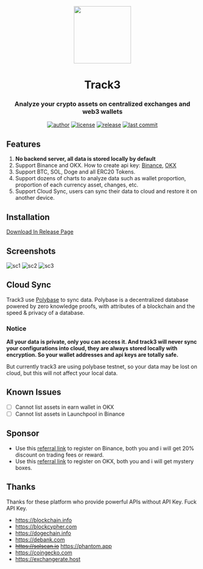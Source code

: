 <p align="center">
    <img src="src-tauri/app-icon.png" width="150">
</p>

<h1 align="center">Track3</h1>

<div align="center">

### Analyze your crypto assets on centralized exchanges and web3 wallets

[![author][author-image]][author-url]
[![license][license-image]][license-url]
[![release][release-image]][release-url]
[![last commit][last-commit-image]][last-commit-url]

[author-image]: https://img.shields.io/badge/author-domechn-blue.svg
[author-url]: https://github.com/domechn
[license-image]: https://img.shields.io/github/license/domechn/track3?color=blue
[license-url]: https://github.com/domechn/track3/blob/main/LICENSE
[release-image]: https://img.shields.io/github/v/release/domechn/track3?color=blue
[release-url]: https://github.com/domechn/track3/releases/latest
[last-commit-image]: https://img.shields.io/github/last-commit/domechn/track3?label=last%20commit
[last-commit-url]: https://github.com/domechn/track3/commits

</div>

## Features

1. **No backend server, all data is stored locally by default**
2. Support Binance and OKX. How to create api key: [Binance](https://www.binance.com/en-BH/support/faq/how-to-create-api-360002502072), [OKX](https://use.autoview.com/hc/en-us/articles/360004576632-OKEx-Creating-an-API)
3. Support BTC, SOL, Doge and all ERC20 Tokens.
4. Support dozens of charts to analyze data such as wallet proportion, proportion of each currency asset, changes, etc.
5. Support Cloud Sync, users can sync their data to cloud and restore it on another device.

## Installation

[Download In Release Page](https://github.com/domechn/track3/releases)

## Screenshots

![sc1](./images/demo/sc1.png)
![sc2](./images/demo/sc2.png)
![sc3](./images/demo/sc3.png)

## Cloud Sync

Track3 use [Polybase](https://polybase.xyz/) to sync data. Polybase is a decentralized database powered by zero knowledge proofs, with attributes of a blockchain and the speed & privacy of a database.

### Notice

**All your data is private, only you can access it. And track3 will never sync your configurations into cloud, they are always stored locally with encryption. So your wallet addresses and api keys are totally safe.**

But currently track3 are using polybase testnet, so your data may be lost on cloud, but this will not affect your local data.

## Known Issues

- [ ] Cannot list assets in earn wallet in OKX
- [ ] Cannot list assets in Launchpool in Binance

## Sponsor

- Use this [referral link](https://accounts.binance.com/register?ref=123810997) to register on Binance, both you and i will get 20% discount on trading fees or reward.
- Use this [referral link](https://www.okx.com/join/7161626) to register on OKX, both you and i will get mystery boxes.

## Thanks

Thanks for these platform who provide powerful APIs without API Key. Fuck API Key.

- https://blockchain.info
- https://blockcypher.com
- https://dogechain.info
- https://debank.com
- ~~https://solscan.io~~ https://phantom.app
- https://coingecko.com
- https://exchangerate.host
